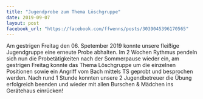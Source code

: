 ```yaml
---
title: "Jugendprobe zum Thema Löschgruppe"
date: 2019-09-07
layout: post
facebook_url: "https://facebook.com/ffwenns/posts/3039045396170565"
---
```


Am gestrigen Freitag den 06. Spetember 2019 konnte unsere fleißige Jugendgruppe eine erneute Probe abhalten. Im 2 Wochen Rythmus pendeln sich nun die Probetätigkeiten nach der Sommerpause wieder ein, am gestrigen Freitag konnte das Thema Löschgruppe um die einzelnen Positionen sowie ein Angriff vom Bach mittels TS geprobt und besprochen werden.
Nach rund 1 Stunde konnten unsere 2 Jugendbetreuer die Übung erfolgreich beenden und wieder mit allen Burschen & Mädchen ins Gerätehaus einrücken!